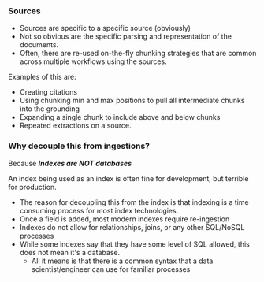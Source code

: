 ### Sources

- Sources are specific to a specific source (obviously)
- Not so obvious are the specific parsing and representation of the documents.
- Often, there are re-used on-the-fly chunking strategies that are common across multiple workflows using the sources.

Examples of this are:
- Creating citations
- Using chunking min and max positions to pull all intermediate chunks into the grounding
- Expanding a single chunk to include above and below chunks
- Repeated extractions on a source.

### Why decouple this from ingestions?
Because ***Indexes are NOT databases***

An index being used as an index is often fine for development, but terrible for production.
- The reason for decoupling this from the index is that indexing is a time consuming process for most index technologies.
- Once a field is added, most modern indexes require re-ingestion
- Indexes do not allow for relationships, joins, or any other SQL/NoSQL processes
- While some indexes say that they have some level of SQL allowed, this does not mean it's a database.
  - All it means is that there is a common syntax that a data scientist/engineer can use for familiar processes

